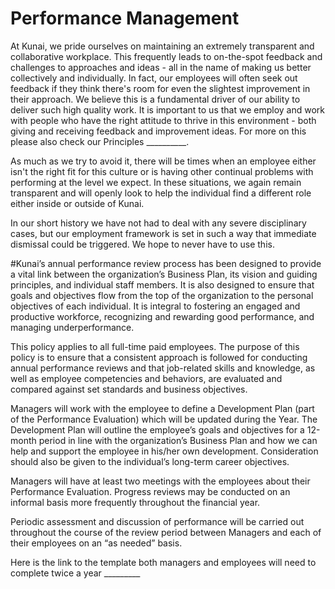 # Performance Management

At Kunai, we pride ourselves on maintaining an extremely transparent and collaborative workplace. This frequently leads to on-the-spot feedback and challenges to approaches and ideas - all in the name of making us better collectively and individually. In fact, our employees will often seek out feedback if they think there's room for even the slightest improvement in their approach. We believe this is a fundamental driver of our ability to deliver such high quality work. It is important to us that we employ and work with people who have the right attitude to thrive in this environment - both giving and receiving feedback and improvement ideas. For more on this please also check our Principles __________.

As much as we try to avoid it, there will be times when an employee either isn't the right fit for this culture or is having other continual problems with performing at the level we expect. In these situations, we again remain transparent and will openly look to help the individual find a different role either inside or outside of Kunai.

In our short history we have not had to deal with any severe disciplinary cases, but our employment framework is set in such a way that immediate dismissal could be triggered. We hope to never have to use this.

#Kunai’s annual performance review process has been designed to provide a vital link between the organization’s Business Plan, its vision and guiding principles, and individual staff members. It is also designed to ensure that goals and objectives flow from the top of the organization to the personal objectives of each individual. It is integral to fostering an engaged and productive workforce, recognizing and rewarding good performance, and managing underperformance.

This policy applies to all full-time paid employees. The purpose of this policy is to ensure that a consistent approach is followed for conducting annual performance reviews and that job-related skills and knowledge, as well as employee competencies and behaviors, are evaluated and compared against set standards and business objectives.

Managers will work with the employee to define a Development Plan (part of the Performance Evaluation) which will be updated during the Year. The Development Plan will outline the employee’s goals and objectives for a 12-month period in line with the organization’s Business Plan and how we can help and support the employee in his/her own development. Consideration should also be given to the individual’s long-term career objectives.

Managers will have at least two meetings with the employees about their Performance Evaluation. Progress reviews may be conducted on an informal basis more frequently throughout the financial year.

Periodic assessment and discussion of performance will be carried out throughout the course of the review period between Managers and each of their employees on an “as needed” basis.

Here is the link to the template both managers and employees will need to complete twice a year _________
